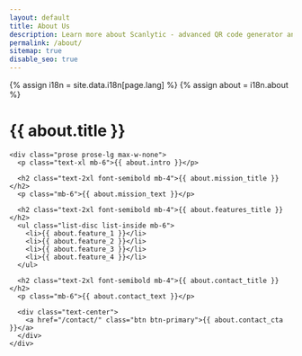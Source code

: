```yaml
---
layout: default
title: About Us
description: Learn more about Scanlytic - advanced QR code generator and analytics platform
permalink: /about/
sitemap: true
disable_seo: true
---
```


{% assign i18n = site.data.i18n[page.lang] %}
{% assign about = i18n.about %}

<div class="container mx-auto px-4 py-8">
  <div class="max-w-4xl mx-auto">
    <h1 class="text-3xl md:text-4xl font-bold mb-8 text-center">{{ about.title }}</h1>
    
    <div class="prose prose-lg max-w-none">
      <p class="text-xl mb-6">{{ about.intro }}</p>
      
      <h2 class="text-2xl font-semibold mb-4">{{ about.mission_title }}</h2>
      <p class="mb-6">{{ about.mission_text }}</p>
      
      <h2 class="text-2xl font-semibold mb-4">{{ about.features_title }}</h2>
      <ul class="list-disc list-inside mb-6">
        <li>{{ about.feature_1 }}</li>
        <li>{{ about.feature_2 }}</li>
        <li>{{ about.feature_3 }}</li>
        <li>{{ about.feature_4 }}</li>
      </ul>
      
      <h2 class="text-2xl font-semibold mb-4">{{ about.contact_title }}</h2>
      <p class="mb-6">{{ about.contact_text }}</p>
      
      <div class="text-center">
        <a href="/contact/" class="btn btn-primary">{{ about.contact_cta }}</a>
      </div>
    </div>
  </div>
</div>
